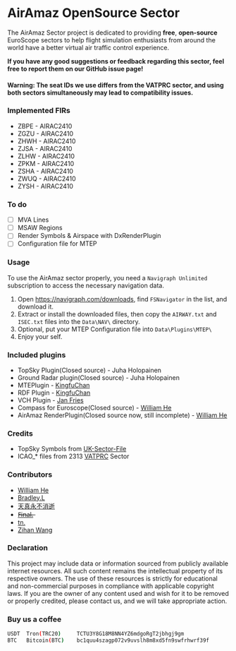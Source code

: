 # AirAmaz OpenSource Sector
The AirAmaz Sector project is dedicated to providing **free**, **open-source** EuroScope sectors to help flight simulation enthusiasts from around the world have a better virtual air traffic control experience.

**If you have any good suggestions or feedback regarding this sector, feel free to report them on our GitHub issue page!**

#### Warning: The seat IDs we use differs from the VATPRC sector, and using both sectors simultaneously may lead to compatibility issues.

### Implemented FIRs
- ZBPE - AIRAC2410
- ZGZU - AIRAC2410
- ZHWH - AIRAC2410
- ZJSA - AIRAC2410
- ZLHW - AIRAC2410
- ZPKM - AIRAC2410
- ZSHA - AIRAC2410
- ZWUQ - AIRAC2410
- ZYSH - AIRAC2410

### To do
- [ ] MVA Lines
- [ ] MSAW Regions
- [ ] Render Symbols & Airspace with DxRenderPlugin
- [ ] Configuration file for MTEP

### Usage
To use the AirAmaz sector properly, you need a ``Navigraph Unlimited`` subscription to access the necessary navigation data.

1. Open https://navigraph.com/downloads, find `FSNavigator` in the list, and download it.
2. Extract or install the downloaded files, then copy the `AIRWAY.txt` and `ISEC.txt` files into the `Data\NAV\` directory.
3. Optional, put your MTEP Configuration file into `Data\Plugins\MTEP\`
4. Enjoy your self.


### Included plugins
- TopSky Plugin(Closed source) - Juha Holopainen
- Ground Radar plugin(Closed source)  - Juha Holopainen
- MTEPlugin - [KingfuChan](https://github.com/KingfuChan/MTEPlugin-for-EuroScope)
- RDF Plugin - [KingfuChan](https://github.com/KingfuChan/RDF)
- VCH Plugin - [Jan Fries](https://github.com/DrFreas/VCH)
- Compass for Euroscope(Closed source) - [William He](https://github.com/fwilliamhe)
- AirAmaz RenderPlugin(Closed source now, still incomplete) - [William He](https://github.com/fwilliamhe)

### Credits
- TopSky Symbols from [UK-Sector-File](https://github.com/VATSIM-UK/UK-Sector-File)
- ICAO_* files from 2313 [VATPRC](https://www.vatprc.net/) Sector

### Contributors
- [William He](https://github.com/fwilliamhe)
- [Bradley.L](https://github.com/BradleyLu)
- [天真永不消逝](https://github.com/shiguanglindi)
- [F̶i̶n̶a̶l̶.̶]()
- [tn.]()
- [Zihan Wang]()
### Declaration
This project may include data or information sourced from publicly available internet resources. All such content remains the intellectual property of its respective owners. The use of these resources is strictly for educational and non-commercial purposes in compliance with applicable copyright laws. If you are the owner of any content used and wish for it to be removed or properly credited, please contact us, and we will take appropriate action.

### Buy us a coffee
```bash
USDT  Tron(TRC20)     TCTU3Y8G18M8NN4YZ6mdgoRgT2jbhgj9gm
BTC   Bitcoin(BTC)    bc1quu4szagp072v9uvslh8m8xd5fn9swfrhwrf39f
```
